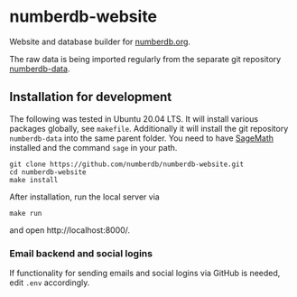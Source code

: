 # numberdb-website

Website and database builder for [numberdb.org](https://numberdb.org).

The raw data is being imported regularly from the separate git repository [numberdb-data](https://github.com/numberdb/numberdb-data).

## Installation for development

The following was tested in Ubuntu 20.04 LTS.
It will install various packages globally, see `makefile`.
Additionally it will install the git repository `numberdb-data` into the same parent folder.
You need to have [SageMath](sagemath.org) installed and the command `sage` in your path.

    git clone https://github.com/numberdb/numberdb-website.git
    cd numberdb-website
    make install

After installation, run the local server via

    make run
    
and open http://localhost:8000/.

### Email backend and social logins

If functionality for sending emails and social logins via GitHub is needed, edit `.env` accordingly.
